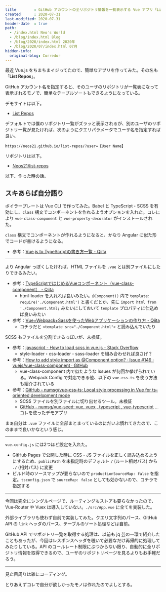 ```yaml
---
title        : GitHub アカウントの全リポジトリ情報を一覧表示する Vue アプリ「List Repos」を作った
created      : 2020-07-31
last-modified: 2020-07-31
header-date  : true
path:
  - /index.html Neo's World
  - /blog/index.html Blog
  - /blog/2020/index.html 2020年
  - /blog/2020/07/index.html 07月
hidden-info:
  original-blog: Corredor
---
```


最近 Vue.js をちまちまイジってたので、簡単なアプリを作ってみた。その名も「**List Repos**」。

GitHub アカウント名を指定すると、そのユーザのリポジトリが一覧表になって表示されるモノで、簡単なテーブルソートもできるようになっている。

デモサイトは以下。

- [List Repos](https://neos21.github.io/list-repos/)

デフォルトでは僕のリポジトリ一覧がズラッと表示されるが、別のユーザのリポジトリ一覧が見たければ、次のようにクエリパラメータでユーザ名を指定すれば良い。

```
https://neos21.github.io/list-repos/?user=【User Name】
```

リポジトリは以下。

- [Neos21/list-repos](https://github.com/Neos21/list-repos)

以下、作った時の話。

## スキあらば自分語り

ボイラープレートは Vue CLI で作ってみた。Babel と TypeScript・SCSS を有効にし、`class` 構文でコンポーネントを作れるようオプションを入れた。コレにより `vue-class-component` と `vue-property-decorator` がインストールされた。

`class` 構文でコンポーネントが作れるようになると、かなり Angular に似た形でコードが書けるようになる。

- 参考：[Vue.js to TypeScriptの書き方一覧 - Qiita](https://qiita.com/ryo2132/items/4d43209ea89ad1297426)

---

より Angular っぽくしたければ、HTML ファイルを `.vue` とは別ファイルにしたりできるみたい。

- 参考：[TypeScriptではじめるVueコンポーネント（vue-class-component） - Qiita](https://qiita.com/hatakoya/items/8d9968d07748d20825f8)
  - html-loader を入れれば良いみたい。`@Component()` 内で `template: require('./Component.html')` と書くだとか、先に `import html from './Component.html;` みたいにしておいて `template` プロパティに仕込めば良いみたい
- 参考：[Vue+Webpack+Sassを使ったWebアプリケーションの作り方 - Qiita](https://qiita.com/morocco/items/b1640cfdbe87817bd6a7)
  - コチラだと `<template src="./Component.html">` と読み込んでいたり

SCSS もファイルを分割できるっぽいが、未検証。

- 参考：[javascript - How to load scss in vue.js - Stack Overflow](https://stackoverflow.com/questions/45499330/how-to-load-scss-in-vue-js)
  - style-loader・css-loader・sass-loader を組み合わせれば良さげ？
- 参考：[How to add style import as @Component option? · Issue #149 · vuejs/vue-class-component · GitHub](https://github.com/vuejs/vue-class-component/issues/149)
  - vue-class-component 内で似たような Issues が何回か挙げられている。Webpack Config で対応できる他、以下の `vue-css-ts` を使う方法も紹介されている
- 参考：[GitHub - numsg/vue-css-ts: Local style processing in Vue for ts-oriented development mode](https://github.com/numsg/vue-css-ts)
  - SCSS ファイルを別ファイルに切り出せるツール。未検証
  - [GitHub - numsg/vue-seed: vue, vuex , typescript , vue-typescript](https://github.com/numsg/vue-seed) … コレを使ったデモアプリ

まぁ自分は `.vue` ファイルに全部まとまっているのにだいぶ慣れてきたので、このままで良いかなという感じ。

---

`vue.config.js` には2つほど設定を入れた。

- GitHub Pages で公開した時に CSS・JS ファイルを正しく読み込めるようにするため、`publicPath` を未指定時のデフォルト `/` (ルート相対パス) から `./` (相対パス) に変更
- ビルド時のソースマップが要らないので `productionSourceMap: false` を指定。`tsconfig.json` で `sourceMap: false` としても効かないので、コチラで指定する

---

今回は完全にシングルページで、ルーティングもストアも要らなかったので、Vue-Router や Vuex は導入していない。`./src/App.vue` に全てを実装した。

外部ライブラリも使わず自前で実装してみた。クエリ文字列のパース、GitHub API の `link` ヘッダのパース、テーブルのソート処理などは自前。

GitHub API でリポジトリ一覧を取得する処理は、以前も jq 芸の一環で紹介したこともあったが、今回はレスポンスヘッダを覗いて必要なだけ再帰的に処理してみたりしている。API のコールレート制限にぶつからない限り、自動的に全リポジトリ情報を取得できるので、ユーザのリポジトリページを見るよりもお手軽だろう。

---

見た目周りは雑にコーディング。

とりあえずコレで自分が欲しかったモノは作れたのでよしとする。
